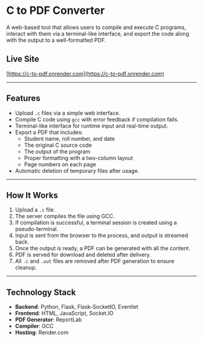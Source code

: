 # C to PDF Converter

A web-based tool that allows users to compile and execute C programs, interact with them via a terminal-like interface, and export the code along with the output to a well-formatted PDF.

## Live Site

[https://c-to-pdf.onrender.com](https://c-to-pdf.onrender.com)

---

## Features

- Upload `.c` files via a simple web interface.
- Compile C code using `gcc` with error feedback if compilation fails.
- Terminal-like interface for runtime input and real-time output.
- Export a PDF that includes:
  - Student name, roll number, and date
  - The original C source code
  - The output of the program
  - Proper formatting with a two-column layout
  - Page numbers on each page
- Automatic deletion of temporary files after usage.

---

## How It Works

1. Upload a `.c` file.
2. The server compiles the file using GCC.
3. If compilation is successful, a terminal session is created using a pseudo-terminal.
4. Input is sent from the browser to the process, and output is streamed back.
5. Once the output is ready, a PDF can be generated with all the content.
6. PDF is served for download and deleted after delivery.
7. All `.c` and `.out` files are removed after PDF generation to ensure cleanup.

---

## Technology Stack

- **Backend**: Python, Flask, Flask-SocketIO, Eventlet
- **Frontend**: HTML, JavaScript, Socket.IO
- **PDF Generator**: ReportLab
- **Compiler**: GCC
- **Hosting**: Render.com
